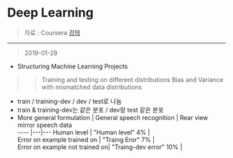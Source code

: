 Deep Learning 
====================

> 자료 : Coursera [강의](https://www.coursera.org/learn/machine-learning-projects/)<br>
-------

> 2019-01-28
* Structuring Machine Learning Projects <br>
>> Training and testing on different distributions
>> Bias and Variance with mismatched data distributions
- train / training-dev / dev / test로 나눔 
- train & training-dev는 같은 분포 / dev랑 test 같은 분포
- More general formulation
      | General speech recognition  |  Rear view mirror speech data  
 ---- |---|---
 Human level                    |  "Human level" 4%  |      
 Error on example trained on    |  "Traing Eror" 7%  |       
 Error on example not trained on|  "Traing-dev error" 10% |        
